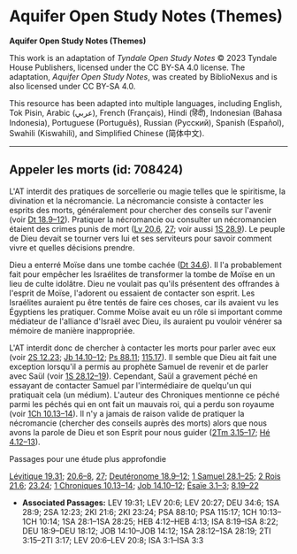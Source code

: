 # Aquifer Open Study Notes (Themes)

**Aquifer Open Study Notes (Themes)**

This work is an adaptation of *Tyndale Open Study Notes* © 2023 Tyndale House Publishers, licensed under the CC BY\-SA 4\.0 license. The adaptation, *Aquifer Open Study Notes*, was created by BiblioNexus and is also licensed under CC BY\-SA 4\.0\.

This resource has been adapted into multiple languages, including English, Tok Pisin, Arabic (عربي), French (Français), Hindi (हिंदी), Indonesian (Bahasa Indonesia), Portuguese (Português), Russian (Русский), Spanish (Español), Swahili (Kiswahili), and Simplified Chinese (简体中文).



--------------------------------

## Appeler les morts (id: 708424)

L'AT interdit des pratiques de sorcellerie ou magie telles que le spiritisme, la divination et la nécromancie. La nécromancie consiste à contacter les esprits des morts, généralement pour chercher des conseils sur l'avenir (voir [Dt 18\.9–12](https://ref.ly/Deut18:9-Deut18:12)). Pratiquer la nécromancie ou consulter un nécromancien étaient des crimes punis de mort ([Lv 20\.6](https://ref.ly/Lev20:6), [27](https://ref.ly/Lev20:27); voir aussi [1S 28\.9](https://ref.ly/1Sam28:9)). Le peuple de Dieu devait se tourner vers lui et ses serviteurs pour savoir comment vivre et quelles décisions prendre.

Dieu a enterré Moïse dans une tombe cachée ([Dt 34\.6](https://ref.ly/Deut34:6)). Il l'a probablement fait pour empêcher les Israélites de transformer la tombe de Moïse en un lieu de culte idolâtre. Dieu ne voulait pas qu'ils présentent des offrandes à l'esprit de Moïse, l'adorent ou essaient de contacter son esprit. Les Israélites auraient pu être tentés de faire ces choses, car ils avaient vu les Égyptiens les pratiquer. Comme Moïse avait eu un rôle si important comme médiateur de l'alliance d'Israël avec Dieu, ils auraient pu vouloir vénérer sa mémoire de manière inappropriée.

L'AT interdit donc de chercher à contacter les morts pour parler avec eux (voir [2S 12\.23](https://ref.ly/2Sam12:23); [Jb 14\.10–12](https://ref.ly/Job14:10-Job14:12); [Ps 88\.11](https://ref.ly/Ps88:10); [115\.17](https://ref.ly/Ps115:17)). Il semble que Dieu ait fait une exception lorsqu'il a permis au prophète Samuel de revenir et de parler avec Saül (voir [1S 28\.12–19](https://ref.ly/1Sam28:12-1Sam28:19)). Cependant, Saül a gravement péché en essayant de contacter Samuel par l'intermédiaire de quelqu'un qui pratiquait cela (un médium). L'auteur des Chroniques mentionne ce péché parmi les péchés qui en ont fait un mauvais roi, qui a perdu son royaume (voir [1Ch 10\.13–14](https://ref.ly/1Chr10:13-1Chr10:14)). Il n'y a jamais de raison valide de pratiquer la nécromancie (chercher des conseils auprès des morts) alors que nous avons la parole de Dieu et son Esprit pour nous guider ([2Tm 3\.15–17](https://ref.ly/2Tim3:15-2Tim3:17); [Hé 4\.12–13](https://ref.ly/Heb4:12-Heb4:13)).

Passages pour une étude plus approfondie

[Lévitique 19\.31](https://ref.ly/Lev19:31); [20\.6–8](https://ref.ly/Lev20:6-Lev20:8), [27](https://ref.ly/Lev20:27); [Deutéronome 18\.9–12](https://ref.ly/Deut18:9-Deut18:12); [1 Samuel 28\.1–25](https://ref.ly/1Sam28:1-1Sam28:25); [2 Rois 21\.6](https://ref.ly/2Kgs21:6); [23\.24](https://ref.ly/2Kgs23:24); [1 Chroniques 10\.13–14](https://ref.ly/1Chr10:13-1Chr10:14); [Job 14\.10–12](https://ref.ly/Job14:10-Job14:12); [Ésaïe 3\.1–3](https://ref.ly/Isa3:1-Isa3:3); [8\.19–22](https://ref.ly/Isa8:19-Isa8:22)

* **Associated Passages:** LEV 19:31; LEV 20:6; LEV 20:27; DEU 34:6; 1SA 28:9; 2SA 12:23; 2KI 21:6; 2KI 23:24; PSA 88:10; PSA 115:17; 1CH 10:13–1CH 10:14; 1SA 28:1–1SA 28:25; HEB 4:12–HEB 4:13; ISA 8:19–ISA 8:22; DEU 18:9–DEU 18:12; JOB 14:10–JOB 14:12; 1SA 28:12–1SA 28:19; 2TI 3:15–2TI 3:17; LEV 20:6–LEV 20:8; ISA 3:1–ISA 3:3

